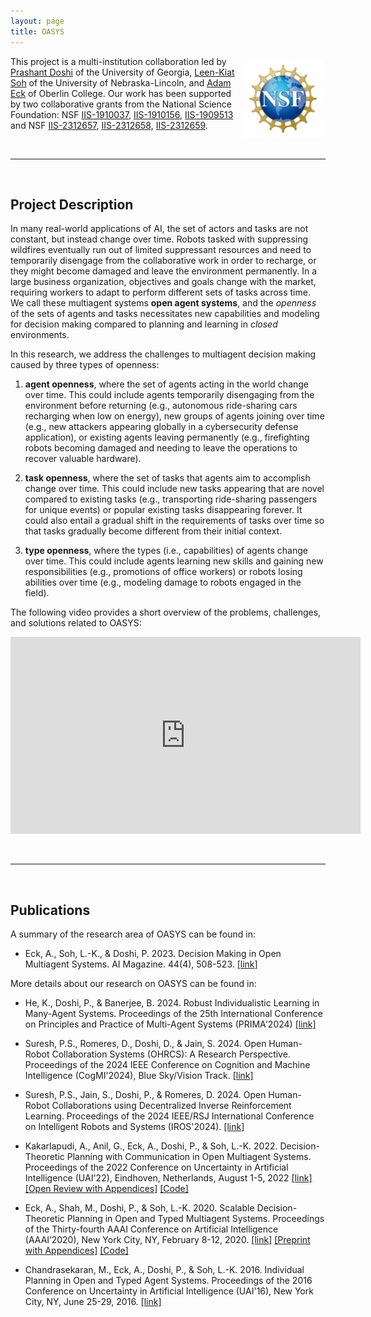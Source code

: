 ```yaml
---
layout: page
title: OASYS
---
```


<link type="text/css" rel="stylesheet" href="assets/css/style.css" />

<img src="assets/images/NSF_Official_logo_Med_Res_600ppi.png" style="width:25%; float:right; margin:5px;"/>  This project is a multi-institution collaboration led by [Prashant Doshi](https://thinc.cs.uga.edu) of the University of Georgia, [Leen-Kiat Soh](http://cse.unl.edu/~lksoh/) of the University of Nebraska-Lincoln, and [Adam Eck](https://cs.oberlin.edu/~aeck) of Oberlin College.  Our work has been supported by two collaborative grants from the National Science Foundation: NSF [IIS-1910037](https://www.nsf.gov/awardsearch/showAward?AWD_ID=1910037&HistoricalAwards=false), [IIS-1910156](https://www.nsf.gov/awardsearch/showAward?AWD_ID=1910156&HistoricalAwards=false), [IIS-1909513](https://www.nsf.gov/awardsearch/showAward?AWD_ID=1909513&HistoricalAwards=false) and NSF [IIS-2312657](https://www.nsf.gov/awardsearch/showAward?AWD_ID=2312657&HistoricalAwards=false), [IIS-2312658](https://www.nsf.gov/awardsearch/showAward?AWD_ID=2312658&HistoricalAwards=false), [IIS-2312659](https://www.nsf.gov/awardsearch/showAward?AWD_ID=2312659&HistoricalAwards=false).

<br/>
<hr/>
<br/>

## Project Description

In many real-world applications of AI, the set of actors and tasks are not constant, but instead change over time.  Robots tasked with suppressing wildfires eventually run out of limited suppressant resources and need to temporarily disengage from the collaborative work in order to recharge, or they might become damaged and leave the environment permanently.  In a large business organization, objectives and goals change with the market, requiring workers to adapt to perform different sets of tasks across time.  We call these multiagent systems **open agent systems**, and the *openness* of the sets of agents and tasks  necessitates new capabilities and modeling for decision making compared to planning and learning in *closed* environments.

In this research, we address the challenges to multiagent decision making caused by three types of openness: 

1. **agent openness**, where the set of agents acting in the world change over time.  This could include agents temporarily disengaging from the environment before returning (e.g., autonomous ride-sharing cars recharging when low on energy), new groups of agents joining over time (e.g., new attackers appearing globally in a cybersecurity defense application), or existing agents leaving permanently (e.g., firefighting robots becoming damaged and needing to leave the operations to recover valuable hardware).

2. **task openness**, where the set of tasks that agents aim to accomplish change over time.  This could include new tasks appearing that are novel compared to existing tasks (e.g., transporting ride-sharing passengers for unique events) or popular existing tasks disappearing forever.  It could also entail a gradual shift in the requirements of tasks over time so that tasks gradually become different from their initial context.

3. **type openness**, where the types (i.e., capabilities) of agents change over time.  This could include agents learning new skills and gaining new responsibilities (e.g., promotions of office workers) or robots losing abilities over time (e.g., modeling damage to robots engaged in the field).

The following video provides a short overview of the problems, challenges, and solutions related to OASYS:

<div>
  <iframe style="display: block; margin: auto;" width="560" height="315" src="https://www.youtube.com/embed/vQOK3YNeTDE?si=4NO0ZqwAb893tTxI" title="YouTube video player" frameborder="0" allow="accelerometer; autoplay; clipboard-write; encrypted-media; gyroscope; picture-in-picture; web-share" referrerpolicy="strict-origin-when-cross-origin" allowfullscreen></iframe>
  <br/>
</div>

<br/>
<hr/>
<br/>

## Publications 

A summary of the research area of OASYS can be found in:

* Eck, A., Soh, L.-K., & Doshi, P. 2023. Decision Making in Open Multiagent Systems. AI Magazine. 44(4), 508-523. [[link]](https://onlinelibrary.wiley.com/doi/10.1002/aaai.12131)

More details about our research on OASYS can be found in:

* He, K., Doshi, P., & Banerjee, B. 2024. Robust Individualistic Learning in Many-Agent Systems. Proceedings of the 25th International Conference on Principles and Practice of Multi-Agent Systems (PRIMA'2024) [[link]](http://thinc.cs.uga.edu/files/hdbPRIMA24.pdf)

* Suresh, P.S., Romeres, D., Doshi, D., & Jain, S. 2024. Open Human-Robot Collaboration Systems (OHRCS): A Research Perspective. Proceedings of the 2024 IEEE Conference on Cognition and Machine Intelligence (CogMI'2024), Blue Sky/Vision Track. [[link]](http://thinc.cs.uga.edu/files/srdjCogMI24.pdf)

* Suresh, P.S., Jain, S., Doshi, P., & Romeres, D. 2024. Open Human-Robot Collaborations using Decentralized Inverse Reinforcement Learning. Proceedings of the 2024 IEEE/RSJ International Conference on Intelligent Robots and Systems (IROS'2024). [[link]](http://thinc.cs.uga.edu/files/sjprIROS24.pdf)

* Kakarlapudi, A., Anil, G., Eck, A., Doshi, P., & Soh, L.-K. 2022. Decision-Theoretic Planning with Communication in Open Multiagent Systems. Proceedings of the 2022 Conference on Uncertainty in Artificial Intelligence (UAI'22), Eindhoven, Netherlands, August 1-5, 2022 [[link]](https://proceedings.mlr.press/v180/kakarlapudi22a/kakarlapudi22a.pdf) [[Open Review with Appendices]](https://openreview.net/forum?id=H5LUOwUoql5) [[Code]](https://github.com/OberlinAI/CommunicativeOASYS)

* Eck, A., Shah, M., Doshi, P., & Soh, L.-K. 2020. Scalable Decision-Theoretic Planning in Open and Typed Multiagent Systems. Proceedings of the Thirty-fourth AAAI Conference on Artificial Intelligence (AAAI’2020), New York City, NY, February 8-12, 2020. [[link]](https://aaai.org/ojs/index.php/AAAI/article/view/6200) [[Preprint with Appendices]](https://arxiv.org/abs/1911.08642) [[Code]](https://github.com/OberlinAI/ScalableOASYS)

* Chandrasekaran, M., Eck, A., Doshi, P., & Soh, L.-K. 2016. Individual Planning in Open and Typed Agent Systems. Proceedings of the 2016 Conference on Uncertainty in Artificial Intelligence (UAI'16), New York City, NY, June 25-29, 2016. [[link]](http://www.auai.org/uai2016/proceedings/papers/286.pdf)

